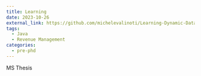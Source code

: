 ```yaml
---
title: Learning
date: 2023-10-26
external_link: https://github.com/michelevalinoti/Learning-Dynamic-Data-Markets
tags:
  - Java
  - Revenue Management
categories:
  - pre-phd
---
```


MS Thesis

<!--more-->
